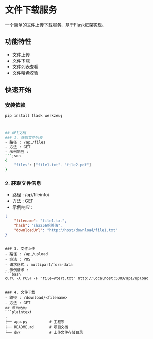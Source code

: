 # 文件下载服务

一个简单的文件上传下载服务，基于Flask框架实现。

## 功能特性
- 文件上传
- 文件下载
- 文件列表查看
- 文件哈希校验

## 快速开始

### 安装依赖
```bash
pip install flask werkzeug



## API文档
### 1. 获取文件列表
- 路径 : /api/files
- 方法 : GET
- 示例响应 :
```json
{
    "files": ["file1.txt", "file2.pdf"]
}
 ```

### 2. 获取文件信息
- 路径 : /api/fileinfo/<filename>
- 方法 : GET
- 示例响应 :
```json
{
    "filename": "file1.txt",
    "hash": "sha256哈希值",
    "downloadUrl": "http://host/download/file1.txt"
}
 ```
```

### 3. 文件上传
- 路径 : /api/upload
- 方法 : POST
- 请求格式 : multipart/form-data
- 示例请求 :
```bash
curl -X POST -F "file=@test.txt" http://localhost:5000/api/upload
 ```
```

### 4. 文件下载
- 路径 : /download/<filename>
- 方法 : GET
## 项目结构
```plaintext
.
├── app.py          # 主程序
├── README.md       # 项目文档
└── dw/             # 上传文件存储目录
 ```